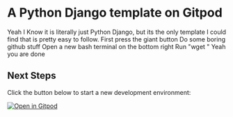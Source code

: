# A Python Django template on Gitpod

Yeah I Know it is literally just Python Django, but its the only template I could find that is pretty easy to follow.
First press the giant button
Do some boring github stuff
Open a new bash terminal on the bottom right
Run "wget <url>"
Yeah you are done

## Next Steps

Click the button below to start a new development environment:

[![Open in Gitpod](https://gitpod.io/button/open-in-gitpod.svg)](https://gitpod.io/#https://github.com/gitpod-io/template-python-django)
